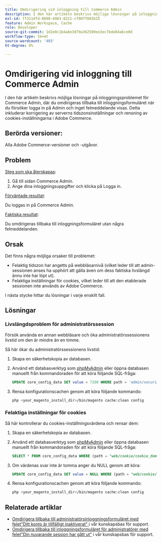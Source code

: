 ```yaml
---
title: Omdirigering vid inloggning till Commerce Admin
description: I den här artikeln beskrivs möjliga lösningar på inloggningsproblemet för Commerce Admin, där du omdirigeras tillbaka till inloggningsformuläret när du försöker logga in på Admin och inget felmeddelande visas. Detta inkluderar korrigering av serverns tidszonsinställningar och rensning av cookies-inställningarna i Adobe Commerce.
exl-id: ff3114fd-8690-4983-8221-cf807f083b15
feature: Admin Workspace, Cache
role: Developer
source-git-commit: 1d2e0c1b4a8e3d79a362500ee3ec7bde84a6ce0d
workflow-type: tm+mt
source-wordcount: '403'
ht-degree: 0%

---
```


# Omdirigering vid inloggning till Commerce Admin

I den här artikeln beskrivs möjliga lösningar på inloggningsproblemet för Commerce Admin, där du omdirigeras tillbaka till inloggningsformuläret när du försöker logga in på Admin och inget felmeddelande visas. Detta inkluderar korrigering av serverns tidszonsinställningar och rensning av cookies-inställningarna i Adobe Commerce.

## Berörda versioner:

Alla Adobe Commerce-versioner och -utgåvor.

## Problem

<u>Steg som ska återskapas</u>:

1. Gå till sidan Commerce Admin.
1. Ange dina inloggningsuppgifter och klicka på Logga in.

<u>Förväntade resultat</u>:

Du loggas in på Commerce Admin.

<u>Faktiska resultat</u>:

Du omdirigeras tillbaka till inloggningsformuläret utan några felmeddelanden.

## Orsak

Det finns några möjliga orsaker till problemet:

* Felaktig tidszon har angetts på webbläsarnivå (vilket leder till att admin-sessionen anses ha upphört att gälla även om dess faktiska livslängd ännu inte har löpt ut).
* Felaktiga inställningar för cookies, vilket leder till att den etablerade sessionen inte används av Adobe Commerce.

I nästa stycke hittar du lösningar i varje enskilt fall.

## Lösningar

### Livslängdsproblem för administratörssession

Försök använda en annan webbläsare och öka administratörssessionens livstid om den är mindre än en timme.

Så här ökar du administratörssessionens livstid:

1. Skapa en säkerhetskopia av databasen.
1. Använd ett databasverktyg som [phpMyAdmin](https://devdocs.magento.com/guides/v2.2/install-gde/prereq/optional.html#install-optional-phpmyadmin) eller öppna databasen manuellt från kommandoraden för att köra följande SQL-fråga:

   ```sql
   UPDATE core_config_data SET value = 7200 WHERE path = 'admin/security/session_lifetime';
   ```

1. Rensa konfigurationscachen genom att köra följande kommando:

   ```bash
   php <your_magento_install_dir>/bin/magento cache:clean config
   ```

### Felaktiga inställningar för cookies

Så här kontrollerar du cookies-inställningsvärdena och rensar dem:

1. Skapa en säkerhetskopia av databasen.
1. Använd ett databasverktyg som [phpMyAdmin](https://devdocs.magento.com/guides/v2.2/install-gde/prereq/optional.html#install-optional-phpmyadmin) eller öppna databasen manuellt från kommandoraden för att köra följande SQL-fråga:

   ```sql
   SELECT * FROM core_config_data WHERE (path = "web/cookie/cookie_domain" OR path = "web/cookie/cookie_path");
   ```

1. Om värdenas svar inte är tomma anger du NULL genom att köra:

   ```sql
   UPDATE core_config_data SET value = NULL WHERE (path = "web/cookie/cookie_domain" OR path = "web/cookie/cookie_path");
   ```

1. Rensa konfigurationscachen genom att köra följande kommando:

   ```bash
   php <your_magento_install_dir>/bin/magento cache:clean config
   ```

## Relaterade artiklar

* [Omdirigera tillbaka till administratörsinloggningsformuläret med felet&quot;Ditt konto är tillfälligt inaktiverat&quot; ](/help/troubleshooting/miscellaneous/redirect-back-to-the-admin-login-form-with-your-account-is-temporarily-disabled-error.md) i vår kunskapsbas för support.
* [Omdirigera tillbaka till inloggningsformuläret för administratörer med felet&quot;Din nuvarande session har gått ut&quot;](/help/troubleshooting/miscellaneous/redirect-back-to-the-admin-login-form-with-your-current-session-has-been-expired-error.md) i vår kunskapsbas för support.
